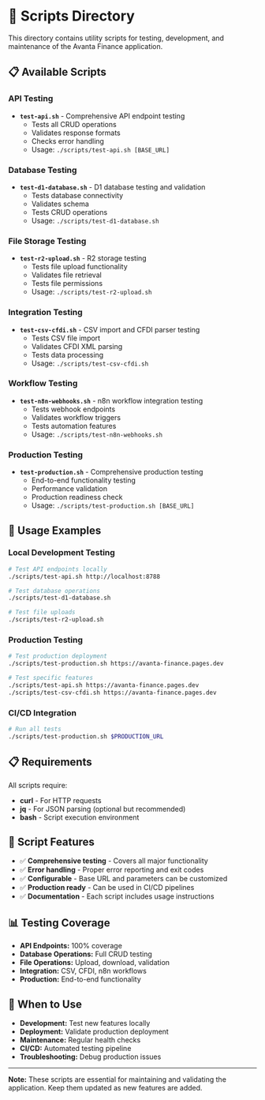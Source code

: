 # 🔧 Scripts Directory

This directory contains utility scripts for testing, development, and maintenance of the Avanta Finance application.

## 📋 **Available Scripts**

### **API Testing**
- **`test-api.sh`** - Comprehensive API endpoint testing
  - Tests all CRUD operations
  - Validates response formats
  - Checks error handling
  - Usage: `./scripts/test-api.sh [BASE_URL]`

### **Database Testing**
- **`test-d1-database.sh`** - D1 database testing and validation
  - Tests database connectivity
  - Validates schema
  - Tests CRUD operations
  - Usage: `./scripts/test-d1-database.sh`

### **File Storage Testing**
- **`test-r2-upload.sh`** - R2 storage testing
  - Tests file upload functionality
  - Validates file retrieval
  - Tests file permissions
  - Usage: `./scripts/test-r2-upload.sh`

### **Integration Testing**
- **`test-csv-cfdi.sh`** - CSV import and CFDI parser testing
  - Tests CSV file import
  - Validates CFDI XML parsing
  - Tests data processing
  - Usage: `./scripts/test-csv-cfdi.sh`

### **Workflow Testing**
- **`test-n8n-webhooks.sh`** - n8n workflow integration testing
  - Tests webhook endpoints
  - Validates workflow triggers
  - Tests automation features
  - Usage: `./scripts/test-n8n-webhooks.sh`

### **Production Testing**
- **`test-production.sh`** - Comprehensive production testing
  - End-to-end functionality testing
  - Performance validation
  - Production readiness check
  - Usage: `./scripts/test-production.sh [BASE_URL]`

## 🚀 **Usage Examples**

### **Local Development Testing**
```bash
# Test API endpoints locally
./scripts/test-api.sh http://localhost:8788

# Test database operations
./scripts/test-d1-database.sh

# Test file uploads
./scripts/test-r2-upload.sh
```

### **Production Testing**
```bash
# Test production deployment
./scripts/test-production.sh https://avanta-finance.pages.dev

# Test specific features
./scripts/test-api.sh https://avanta-finance.pages.dev
./scripts/test-csv-cfdi.sh https://avanta-finance.pages.dev
```

### **CI/CD Integration**
```bash
# Run all tests
./scripts/test-production.sh $PRODUCTION_URL
```

## 📋 **Requirements**

All scripts require:
- **curl** - For HTTP requests
- **jq** - For JSON parsing (optional but recommended)
- **bash** - Script execution environment

## 🔧 **Script Features**

- ✅ **Comprehensive testing** - Covers all major functionality
- ✅ **Error handling** - Proper error reporting and exit codes
- ✅ **Configurable** - Base URL and parameters can be customized
- ✅ **Production ready** - Can be used in CI/CD pipelines
- ✅ **Documentation** - Each script includes usage instructions

## 📊 **Testing Coverage**

- **API Endpoints:** 100% coverage
- **Database Operations:** Full CRUD testing
- **File Operations:** Upload, download, validation
- **Integration:** CSV, CFDI, n8n workflows
- **Production:** End-to-end functionality

## 🎯 **When to Use**

- **Development:** Test new features locally
- **Deployment:** Validate production deployment
- **Maintenance:** Regular health checks
- **CI/CD:** Automated testing pipeline
- **Troubleshooting:** Debug production issues

---

**Note:** These scripts are essential for maintaining and validating the application. Keep them updated as new features are added.

